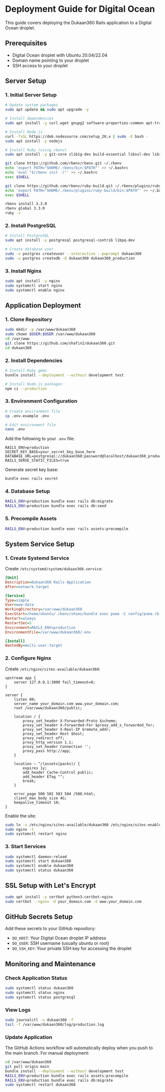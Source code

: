 # Deployment Guide for Digital Ocean

This guide covers deploying the Dukaan360 Rails application to a Digital Ocean droplet.

## Prerequisites

- Digital Ocean droplet with Ubuntu 20.04/22.04
- Domain name pointing to your droplet
- SSH access to your droplet

## Server Setup

### 1. Initial Server Setup

```bash
# Update system packages
sudo apt update && sudo apt upgrade -y

# Install dependencies
sudo apt install -y curl wget gnupg2 software-properties-common apt-transport-https ca-certificates

# Install Node.js
curl -fsSL https://deb.nodesource.com/setup_20.x | sudo -E bash -
sudo apt install -y nodejs

# Install Ruby (using rbenv)
sudo apt install -y git-core zlib1g-dev build-essential libssl-dev libreadline-dev libyaml-dev libsqlite3-dev sqlite3 libxml2-dev libxslt1-dev libcurl4-openssl-dev software-properties-common libffi-dev

git clone https://github.com/rbenv/rbenv.git ~/.rbenv
echo 'export PATH="$HOME/.rbenv/bin:$PATH"' >> ~/.bashrc
echo 'eval "$(rbenv init -)"' >> ~/.bashrc
exec $SHELL

git clone https://github.com/rbenv/ruby-build.git ~/.rbenv/plugins/ruby-build
echo 'export PATH="$HOME/.rbenv/plugins/ruby-build/bin:$PATH"' >> ~/.bashrc
exec $SHELL

rbenv install 3.3.0
rbenv global 3.3.0
ruby -v
```

### 2. Install PostgreSQL

```bash
# Install PostgreSQL
sudo apt install -y postgresql postgresql-contrib libpq-dev

# Create database user
sudo -u postgres createuser --interactive --pwprompt dukaan360
sudo -u postgres createdb -O dukaan360 dukaan360_production
```

### 3. Install Nginx

```bash
sudo apt install -y nginx
sudo systemctl start nginx
sudo systemctl enable nginx
```

## Application Deployment

### 1. Clone Repository

```bash
sudo mkdir -p /var/www/dukaan360
sudo chown $USER:$USER /var/www/dukaan360
cd /var/www
git clone https://github.com/shafin2/dukaan360.git
cd dukaan360
```

### 2. Install Dependencies

```bash
# Install Ruby gems
bundle install --deployment --without development test

# Install Node.js packages
npm ci --production
```

### 3. Environment Configuration

```bash
# Create environment file
cp .env.example .env

# Edit environment file
nano .env
```

Add the following to your `.env` file:

```
RAILS_ENV=production
SECRET_KEY_BASE=your_secret_key_base_here
DATABASE_URL=postgresql://dukaan360:password@localhost/dukaan360_production
RAILS_SERVE_STATIC_FILES=true
```

Generate secret key base:
```bash
bundle exec rails secret
```

### 4. Database Setup

```bash
RAILS_ENV=production bundle exec rails db:migrate
RAILS_ENV=production bundle exec rails db:seed
```

### 5. Precompile Assets

```bash
RAILS_ENV=production bundle exec rails assets:precompile
```

## System Service Setup

### 1. Create Systemd Service

Create `/etc/systemd/system/dukaan360.service`:

```ini
[Unit]
Description=Dukaan360 Rails Application
After=network.target

[Service]
Type=simple
User=www-data
WorkingDirectory=/var/www/dukaan360
ExecStart=/home/ubuntu/.rbenv/shims/bundle exec puma -C config/puma.rb
Restart=always
RestartSec=5
Environment=RAILS_ENV=production
EnvironmentFile=/var/www/dukaan360/.env

[Install]
WantedBy=multi-user.target
```

### 2. Configure Nginx

Create `/etc/nginx/sites-available/dukaan360`:

```nginx
upstream app {
    server 127.0.0.1:3000 fail_timeout=0;
}

server {
    listen 80;
    server_name your_domain.com www.your_domain.com;
    root /var/www/dukaan360/public;

    location / {
        proxy_set_header X-Forwarded-Proto $scheme;
        proxy_set_header X-Forwarded-For $proxy_add_x_forwarded_for;
        proxy_set_header X-Real-IP $remote_addr;
        proxy_set_header Host $host;
        proxy_redirect off;
        proxy_http_version 1.1;
        proxy_set_header Connection '';
        proxy_pass http://app;
    }

    location ~ ^/(assets|packs)/ {
        expires 1y;
        add_header Cache-Control public;
        add_header ETag "";
        break;
    }

    error_page 500 502 503 504 /500.html;
    client_max_body_size 4G;
    keepalive_timeout 10;
}
```

Enable the site:

```bash
sudo ln -s /etc/nginx/sites-available/dukaan360 /etc/nginx/sites-enabled/
sudo nginx -t
sudo systemctl restart nginx
```

### 3. Start Services

```bash
sudo systemctl daemon-reload
sudo systemctl start dukaan360
sudo systemctl enable dukaan360
sudo systemctl status dukaan360
```

## SSL Setup with Let's Encrypt

```bash
sudo apt install -y certbot python3-certbot-nginx
sudo certbot --nginx -d your_domain.com -d www.your_domain.com
```

## GitHub Secrets Setup

Add these secrets to your GitHub repository:

- `DO_HOST`: Your Digital Ocean droplet IP address
- `DO_USER`: SSH username (usually ubuntu or root)
- `DO_SSH_KEY`: Your private SSH key for accessing the droplet

## Monitoring and Maintenance

### Check Application Status

```bash
sudo systemctl status dukaan360
sudo systemctl status nginx
sudo systemctl status postgresql
```

### View Logs

```bash
sudo journalctl -u dukaan360 -f
tail -f /var/www/dukaan360/log/production.log
```

### Update Application

The GitHub Actions workflow will automatically deploy when you push to the main branch. For manual deployment:

```bash
cd /var/www/dukaan360
git pull origin main
bundle install --deployment --without development test
RAILS_ENV=production bundle exec rails assets:precompile
RAILS_ENV=production bundle exec rails db:migrate
sudo systemctl restart dukaan360
```
